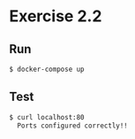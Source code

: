 # Exercise 2.2

## Run
```bash
$ docker-compose up
```

## Test
```bash
$ curl localhost:80
  Ports configured correctly!!
```
